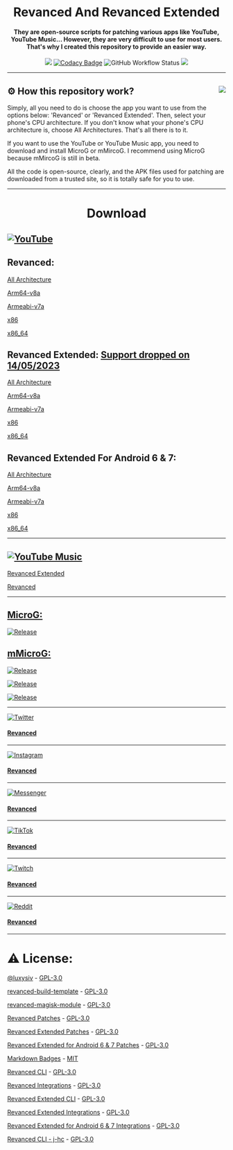 <h1 align="center">
  <br>
  Revanced And Revanced Extended
  <br>
</h1>

<h4 align="center">
They are open-source scripts for patching various apps like YouTube, YouTube Music... However, they are very difficult to use for most users. That's why I created this repository to provide an easier way.
</h4>

<div align="center">

[![](https://visitcount.itsvg.in/api?id=Fioren&label=Visitors&color=6&icon=5&pretty=true)](https://github.com/FiorenMas/Revanced-And-Revanced-Extended-Non-Root)
[![Codacy Badge](https://app.codacy.com/project/badge/Grade/ea7a68dbfe8b4429ad8f84e49d3a4173)](https://app.codacy.com/gh/FiorenMas/Revanced-And-Revanced-Extended-Non-Root/dashboard?utm_source=gh&utm_medium=referral&utm_content=&utm_campaign=Badge_grade)
![GitHub Workflow Status](https://img.shields.io/github/actions/workflow/status/fiorenmas/Revanced-And-Revanced-Extended-Non-Root/patch.yml)
[![](https://img.shields.io/badge/Telegram-2CA5E0)](https://t.me/fioren374)
  
</div>

---
## ⚙️ How this repository work?<img src="https://i.imgur.com/cBlTGBt.png" align="right" />
Simply, all you need to do is choose the app you want to use from the options below: 'Revanced' or 'Revanced Extended'. Then, select your phone's CPU architecture. If you don't know what your phone's CPU architecture is, choose All Architectures. That's all there is to it.

If you want to use the YouTube or YouTube Music app, you need to download and install MicroG or mMircoG. I recommend using MicroG because mMircoG is still in beta.

All the code is open-source, clearly, and the APK files used for patching are downloaded from a trusted site, so it is totally safe for you to use.

---
<h1 align="center">
Download
</h1>

## [![YouTube](https://img.shields.io/badge/YouTube-%23FF0000.svg?style=for-the-badge&logo=YouTube&logoColor=white)](https://play.google.com/store/apps/details?id=com.google.android.youtube)

## Revanced:

[All Architecture](https://github.com/FiorenMas/Revanced-And-Revanced-Extended-Non-Root/releases/download/all/youtube-revanced.apk)

[Arm64-v8a](https://github.com/FiorenMas/Revanced-And-Revanced-Extended-Non-Root/releases/download/all/youtube-revanced-arm64-v8a.apk)

[Armeabi-v7a](https://github.com/FiorenMas/Revanced-And-Revanced-Extended-Non-Root/releases/download/all/youtube-revanced-armeabi-v7a.apk)

[x86](https://github.com/FiorenMas/Revanced-And-Revanced-Extended-Non-Root/releases/download/all/youtube-revanced-x86.apk)

[x86_64](https://github.com/FiorenMas/Revanced-And-Revanced-Extended-Non-Root/releases/download/all/youtube-revanced-x86_64.apk)

## Revanced Extended: [Support dropped on 14/05/2023](https://t.me/revanced_extended/225)

[All Architecture](https://github.com/FiorenMas/Revanced-And-Revanced-Extended-Non-Root/releases/download/all/youtube-revanced-extended.apk)

[Arm64-v8a](https://github.com/FiorenMas/Revanced-And-Revanced-Extended-Non-Root/releases/download/all/youtube-revanced-extended-arm64-v8a.apk)

[Armeabi-v7a](https://github.com/FiorenMas/Revanced-And-Revanced-Extended-Non-Root/releases/download/all/youtube-revanced-extended-armeabi-v7a.apk)

[x86](https://github.com/FiorenMas/Revanced-And-Revanced-Extended-Non-Root/releases/download/all/youtube-revanced-extended-x86.apk)

[x86_64](https://github.com/FiorenMas/Revanced-And-Revanced-Extended-Non-Root/releases/download/all/youtube-revanced-extended-x86_64.apk)

## Revanced Extended For Android 6 & 7:

[All Architecture](https://github.com/FiorenMas/Revanced-And-Revanced-Extended-Non-Root/releases/download/all/youtube-revanced-extended-android-6-7.apk)

[Arm64-v8a](https://github.com/FiorenMas/Revanced-And-Revanced-Extended-Non-Root/releases/download/all/youtube-revanced-extended-android-6-7-arm64-v8a.apk)

[Armeabi-v7a](https://github.com/FiorenMas/Revanced-And-Revanced-Extended-Non-Root/releases/download/all/youtube-revanced-extended-android-6-7-armeabi-v7a.apk)

[x86](https://github.com/FiorenMas/Revanced-And-Revanced-Extended-Non-Root/releases/download/all/youtube-revanced-extended-android-6-7-x86.apk)

[x86_64](https://github.com/FiorenMas/Revanced-And-Revanced-Extended-Non-Root/releases/download/all/youtube-revanced-extended-android-6-7-x86_64.apk)

---

## [![YouTube Music](https://img.shields.io/badge/YouTube_Music-FF0000?style=for-the-badge&logo=youtube-music&logoColor=white)](https://play.google.com/store/apps/details?id=com.google.android.apps.youtube.music)

[Revanced Extended](https://github.com/FiorenMas/Revanced-And-Revanced-Extended-Non-Root/releases/download/all/youtube-music-revanced-extended.apk) 

[Revanced](https://github.com/FiorenMas/Revanced-And-Revanced-Extended-Non-Root/releases/download/all/youtube-music-revanced.apk)

---

## [MicroG:](https://github.com/inotia00/VancedMicroG)

[![Release](https://img.shields.io/github/v/release/inotia00/vancedmicrog?label=All-arch&style=for-the-badge)](https://github.com/inotia00/VancedMicroG/releases/latest/download/microg.apk)

## [mMicroG:](https://github.com/inotia00/mMicroG/)
[![Release](https://img.shields.io/github/v/release/inotia00/vancedmicrog?label=All-arch&style=for-the-badge)](https://github.com/inotia00/mMicroG/releases/latest/download/microg.apk)

[![Release](https://img.shields.io/github/v/release/inotia00/vancedmicrog?label=arm64-v8a&style=for-the-badge)](https://github.com/inotia00/mMicroG/releases/latest/download/microg_arm64-v8a.apk)
  
[![Release](https://img.shields.io/github/v/release/inotia00/vancedmicrog?label=armeabi-v7a&style=for-the-badge)](https://github.com/inotia00/mMicroG/releases/latest/download/microg_armeabi-v7a.apk)

---

[![Twitter](https://img.shields.io/badge/Twitter-%231DA1F2.svg?style=for-the-badge&logo=Twitter&logoColor=white)](https://play.google.com/store/apps/details?id=com.twitter.android)

#### [Revanced](https://github.com/FiorenMas/Revanced-And-Revanced-Extended-Non-Root/releases/download/all/twitter-revanced.apk)

---

[![Instagram](https://img.shields.io/badge/Instagram-%23E4405F.svg?style=for-the-badge&logo=Instagram&logoColor=white)](https://play.google.com/store/apps/details?id=com.instagram.android)

#### [Revanced](https://github.com/FiorenMas/Revanced-And-Revanced-Extended-Non-Root/releases/download/all/instagram-revanced.apk)

---

[![Messenger](https://img.shields.io/badge/Messenger-00B2FF?style=for-the-badge&logo=messenger&logoColor=white)](https://play.google.com/store/apps/details?id=com.facebook.orca)

#### [Revanced](https://github.com/FiorenMas/Revanced-And-Revanced-Extended-Non-Root/releases/download/all/messenger-revanced.apk)

---

[![TikTok](https://img.shields.io/badge/TikTok-%23000000.svg?style=for-the-badge&logo=TikTok&logoColor=white)](https://play.google.com/store/apps/details?id=com.ss.android.ugc.trill)

#### [Revanced](https://github.com/FiorenMas/Revanced-And-Revanced-Extended-Non-Root/releases/download/all/tiktok-revanced.apk)

---

[![Twitch](https://img.shields.io/badge/Twitch-%239146FF.svg?style=for-the-badge&logo=Twitch&logoColor=white)](https://play.google.com/store/apps/details?id=tv.twitch.android.app)

#### [Revanced](https://github.com/FiorenMas/Revanced-And-Revanced-Extended-Non-Root/releases/download/all/twitch-revanced.apk)

---

[![Reddit](https://img.shields.io/badge/Reddit-%23FF4500.svg?style=for-the-badge&logo=Reddit&logoColor=white)](https://play.google.com/store/apps/details?id=com.reddit.frontpage)

#### [Revanced](https://github.com/FiorenMas/Revanced-And-Revanced-Extended-Non-Root/releases/download/all/reddit-revanced.apk)

---

# ⚠️ License:

[@luxysiv](https://github.com/luxysiv/yt-revanced-nonroot) - [GPL-3.0](https://github.com/luxysiv/revanced-nonroot/blob/main/LICENSE)

[revanced-build-template](https://github.com/n0k0m3/revanced-build-template) - [GPL-3.0](https://github.com/n0k0m3/revanced-build-template/blob/main/LICENSE)

[revanced-magisk-module](https://github.com/j-hc/revanced-magisk-module) - [GPL-3.0](https://github.com/j-hc/revanced-magisk-module/blob/main/LICENSE)

[Revanced Patches](https://github.com/revanced/revanced-patches) - [GPL-3.0](https://github.com/revanced/revanced-patches/blob/main/LICENSE)

[Revanced Extended Patches](https://github.com/inotia00/revanced-patches/tree/revanced-extended) - [GPL-3.0](https://github.com/inotia00/revanced-patches/blob/revanced-extended/LICENSE)

[Revanced Extended for Android 6 & 7 Patches](https://github.com/kitadai31/revanced-patches-android6-7/tree/revanced-extended) - [GPL-3.0](https://github.com/kitadai31/revanced-patches-android6-7/blob/revanced-extended/LICENSE)

[Markdown Badges](https://github.com/Ileriayo/markdown-badges) - [MIT](https://github.com/Ileriayo/markdown-badges/blob/master/LICENSE)

[Revanced CLI](https://github.com/revanced/revanced-cli) - [GPL-3.0](https://github.com/revanced/revanced-cli/blob/main/LICENSE)

[Revanced Integrations](https://github.com/revanced/revanced-integrations) - [GPL-3.0](https://github.com/revanced/revanced-integrations/blob/main/LICENSE)

[Revanced Extended CLI](https://github.com/inotia00/revanced-cli) - [GPL-3.0](https://github.com/inotia00/revanced-cli/blob/main/LICENSE)

[Revanced Extended Integrations](https://github.com/inotia00/revanced-integrations) - [GPL-3.0](https://github.com/inotia00/revanced-integrations/blob/main/LICENSE)

[Revanced Extended for Android 6 & 7 Integrations](https://github.com/kitadai31/revanced-integrations) - [GPL-3.0](https://github.com/kitadai31/revanced-integrations/blob/revanced-extended/LICENSE)

[Revanced CLI - j-hc](https://github.com/j-hc/revanced-cli) - [GPL-3.0](https://github.com/j-hc/revanced-cli/blob/main/LICENSE)
